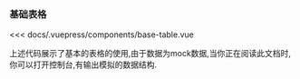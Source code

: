 ### 基础表格

<ClientOnly>
<base-table></base-table>
</ClientOnly>

<<< docs/.vuepress/components/base-table.vue

上述代码展示了基本的表格的使用,由于数据为mock数据,当你正在阅读此文档时,你可以打开控制台,有输出模拟的数据结构.
